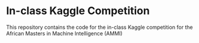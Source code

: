 # In-class Kaggle Competition
This repository contains the code for the in-class Kaggle competition for the African Masters in Machine Intelligence (AMMI)
